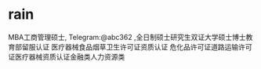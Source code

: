 # rain
MBA工商管理硕士, Telegram:@abc362 ,全日制硕士研究生双证大学硕士博士教育部留服认证 医疗器械食品烟草卫生许可证资质认证 危化品许可证道路运输许可证医疗器械资质认证金融类人力资源类

